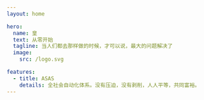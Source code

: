 ```yaml
---
layout: home

hero:
  name: 皇
  text: 从零开始
  tagline: 当人们都去那样做的时候，才可以说，最大的问题解决了
  image:
    src: /logo.svg

features:
  - title: ASAS
    details: 全社会自动化体系。没有压迫，没有剥削，人人平等，共同富裕。
---
```

